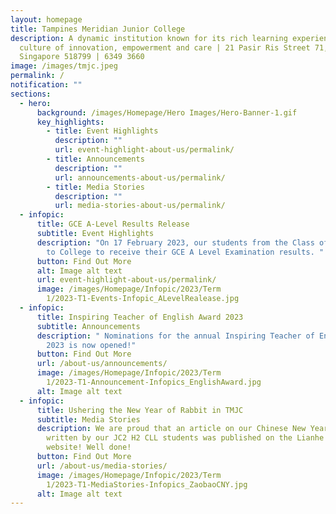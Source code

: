 ```yaml
---
layout: homepage
title: Tampines Meridian Junior College
description: A dynamic institution known for its rich learning experiences in a
  culture of innovation, empowerment and care | 21 Pasir Ris Street 71,
  Singapore 518799 | 6349 3660
image: /images/tmjc.jpeg
permalink: /
notification: ""
sections:
  - hero:
      background: /images/Homepage/Hero Images/Hero-Banner-1.gif
      key_highlights:
        - title: Event Highlights
          description: ""
          url: event-highlight-about-us/permalink/
        - title: Announcements
          description: ""
          url: announcements-about-us/permalink/
        - title: Media Stories
          description: ""
          url: media-stories-about-us/permalink/
  - infopic:
      title: GCE A-Level Results Release
      subtitle: Event Highlights
      description: "On 17 February 2023, our students from the Class of 2022 returned
        to College to receive their GCE A Level Examination results. "
      button: Find Out More
      alt: Image alt text
      url: event-highlight-about-us/permalink/
      image: /images/Homepage/Infopic/2023/Term
        1/2023-T1-Events-Infopic_ALevelRealease.jpg
  - infopic:
      title: Inspiring Teacher of English Award 2023
      subtitle: Announcements
      description: " Nominations for the annual Inspiring Teacher of English awards
        2023 is now opened!"
      button: Find Out More
      url: /about-us/announcements/
      image: /images/Homepage/Infopic/2023/Term
        1/2023-T1-Announcement-Infopics_EnglishAward.jpg
      alt: Image alt text
  - infopic:
      title: Ushering the New Year of Rabbit in TMJC
      subtitle: Media Stories
      description: We are proud that an article on our Chinese New Year celebrations
        written by our JC2 H2 CLL students was published on the Lianhe Zaobao
        website! Well done!
      button: Find Out More
      url: /about-us/media-stories/
      image: /images/Homepage/Infopic/2023/Term
        1/2023-T1-MediaStories-Infopics_ZaobaoCNY.jpg
      alt: Image alt text
---
```


